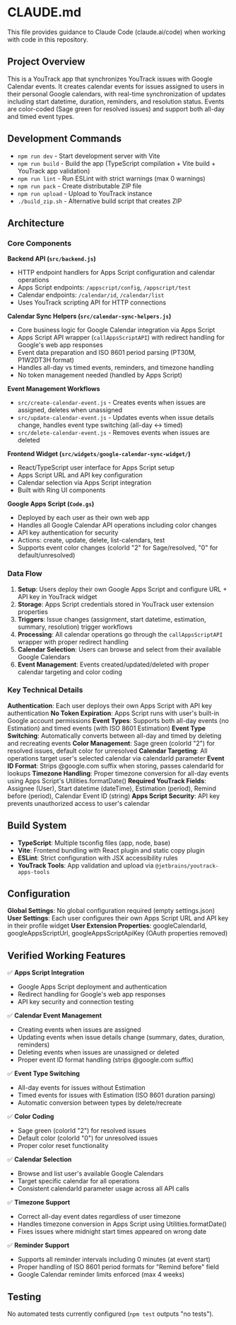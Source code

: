 # CLAUDE.md

This file provides guidance to Claude Code (claude.ai/code) when working with code in this repository.

## Project Overview

This is a YouTrack app that synchronizes YouTrack issues with Google Calendar events. It creates calendar events for issues assigned to users in their personal Google calendars, with real-time synchronization of updates including start datetime, duration, reminders, and resolution status. Events are color-coded (Sage green for resolved issues) and support both all-day and timed event types.

## Development Commands

- `npm run dev` - Start development server with Vite
- `npm run build` - Build the app (TypeScript compilation + Vite build + YouTrack app validation)
- `npm run lint` - Run ESLint with strict warnings (max 0 warnings)
- `npm run pack` - Create distributable ZIP file
- `npm run upload` - Upload to YouTrack instance
- `./build_zip.sh` - Alternative build script that creates ZIP

## Architecture

### Core Components

**Backend API (`src/backend.js`)**
- HTTP endpoint handlers for Apps Script configuration and calendar operations
- Apps Script endpoints: `/appscript/config`, `/appscript/test`
- Calendar endpoints: `/calendar/id`, `/calendar/list`
- Uses YouTrack scripting API for HTTP connections

**Calendar Sync Helpers (`src/calendar-sync-helpers.js`)**
- Core business logic for Google Calendar integration via Apps Script
- Apps Script API wrapper (`callAppsScriptAPI`) with redirect handling for Google's web app responses
- Event data preparation and ISO 8601 period parsing (PT30M, P1W2DT3H format)
- Handles all-day vs timed events, reminders, and timezone handling
- No token management needed (handled by Apps Script)

**Event Management Workflows**
- `src/create-calendar-event.js` - Creates events when issues are assigned, deletes when unassigned
- `src/update-calendar-event.js` - Updates events when issue details change, handles event type switching (all-day ↔ timed)
- `src/delete-calendar-event.js` - Removes events when issues are deleted

**Frontend Widget (`src/widgets/google-calendar-sync-widget/`)**
- React/TypeScript user interface for Apps Script setup
- Apps Script URL and API key configuration
- Calendar selection via Apps Script integration
- Built with Ring UI components

**Google Apps Script (`Code.gs`)**
- Deployed by each user as their own web app
- Handles all Google Calendar API operations including color changes
- API key authentication for security
- Actions: create, update, delete, list-calendars, test
- Supports event color changes (colorId "2" for Sage/resolved, "0" for default/unresolved)

### Data Flow

1. **Setup**: Users deploy their own Google Apps Script and configure URL + API key in YouTrack widget
2. **Storage**: Apps Script credentials stored in YouTrack user extension properties
3. **Triggers**: Issue changes (assignment, start datetime, estimation, summary, resolution) trigger workflows
4. **Processing**: All calendar operations go through the `callAppsScriptAPI` wrapper with proper redirect handling
5. **Calendar Selection**: Users can browse and select from their available Google Calendars
6. **Event Management**: Events created/updated/deleted with proper calendar targeting and color coding

### Key Technical Details

**Authentication**: Each user deploys their own Apps Script with API key authentication
**No Token Expiration**: Apps Script runs with user's built-in Google account permissions
**Event Types**: Supports both all-day events (no Estimation) and timed events (with ISO 8601 Estimation)
**Event Type Switching**: Automatically converts between all-day and timed by deleting and recreating events
**Color Management**: Sage green (colorId "2") for resolved issues, default color for unresolved
**Calendar Targeting**: All operations target user's selected calendar via calendarId parameter
**Event ID Format**: Strips @google.com suffix when storing, passes calendarId for lookups
**Timezone Handling**: Proper timezone conversion for all-day events using Apps Script's Utilities.formatDate()
**Required YouTrack Fields**: Assignee (User), Start datetime (dateTime), Estimation (period), Remind before (period), Calendar Event ID (string)
**Apps Script Security**: API key prevents unauthorized access to user's calendar

## Build System

- **TypeScript**: Multiple tsconfig files (app, node, base)
- **Vite**: Frontend bundling with React plugin and static copy plugin
- **ESLint**: Strict configuration with JSX accessibility rules
- **YouTrack Tools**: App validation and upload via `@jetbrains/youtrack-apps-tools`

## Configuration

**Global Settings**: No global configuration required (empty settings.json)
**User Settings**: Each user configures their own Apps Script URL and API key in their profile widget
**User Extension Properties**: googleCalendarId, googleAppsScriptUrl, googleAppsScriptApiKey (OAuth properties removed)

## Verified Working Features

✅ **Apps Script Integration**
- Google Apps Script deployment and authentication
- Redirect handling for Google's web app responses
- API key security and connection testing

✅ **Calendar Event Management**
- Creating events when issues are assigned
- Updating events when issue details change (summary, dates, duration, reminders)
- Deleting events when issues are unassigned or deleted
- Proper event ID format handling (strips @google.com suffix)

✅ **Event Type Switching**
- All-day events for issues without Estimation
- Timed events for issues with Estimation (ISO 8601 duration parsing)
- Automatic conversion between types by delete/recreate

✅ **Color Coding**
- Sage green (colorId "2") for resolved issues
- Default color (colorId "0") for unresolved issues
- Proper color reset functionality

✅ **Calendar Selection**
- Browse and list user's available Google Calendars
- Target specific calendar for all operations
- Consistent calendarId parameter usage across all API calls

✅ **Timezone Support**
- Correct all-day event dates regardless of user timezone
- Handles timezone conversion in Apps Script using Utilities.formatDate()
- Fixes issues where midnight start times appeared on wrong date

✅ **Reminder Support**
- Supports all reminder intervals including 0 minutes (at event start)
- Proper handling of ISO 8601 period formats for "Remind before" field
- Google Calendar reminder limits enforced (max 4 weeks)

## Testing

No automated tests currently configured (`npm test` outputs "no tests").